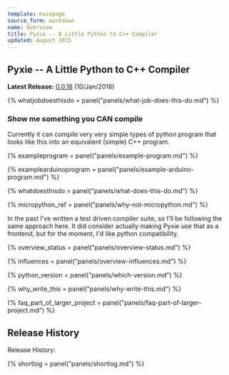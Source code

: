 ```yaml
---
template: mainpage
source_form: markdown
name: Overview
title: Pyxie -- A Little Python to C++ Compiler
updated: August 2015
---
```

## Pyxie -- A Little Python to C++ Compiler

**Latest Release:** [0.0.18](changelog.html) (10/Jan/2016)

{% whatjobdoesthisdo = panel("panels/what-job-does-this-do.md") %}

### Show me something you CAN compile

Currently it can compile very very simple types of python program
that looks like this into an equivalent (simple) C++ program.

{% exampleprogram = panel("panels/example-program.md") %}

{% examplearduinoprogram = panel("panels/example-arduino-program.md") %}

{% whatdoesthisdo = panel("panels/what-does-this-do.md") %}

{% micropython_ref = panel("panels/why-not-micropython.md") %}

In the past I've written a test driven compiler suite, so I'll be following
the same approach here.  It did consider actually making Pyxie use that as a
frontend, but for the moment, I'd like python compatibility.

{% overview_status = panel("panels/overview-status.md") %}

{% influences = panel("panels/overview-influences.md") %}

{% python_version = panel("panels/which-version.md") %}

{% why_write_this = panel("panels/why-write-this.md") %}

{% faq_part_of_larger_project = panel("panels/faq-part-of-larger-project.md") %}

## Release History

Release History:

{% shortlog = panel("panels/shortlog.md") %}
